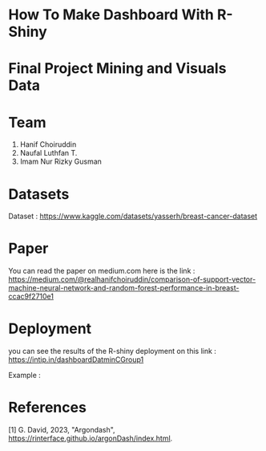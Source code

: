 # How To Make Dashboard With R-Shiny
# Final Project Mining and Visuals Data

# Team
1. Hanif Choiruddin
2. Naufal Luthfan T.
3. Imam Nur Rizky Gusman

# Datasets
Dataset : https://www.kaggle.com/datasets/yasserh/breast-cancer-dataset

# Paper
You can read the paper on medium.com here is the link : https://medium.com/@realhanifchoiruddin/comparison-of-support-vector-machine-neural-network-and-random-forest-performance-in-breast-ccac9f2710e1

# Deployment
you can see the results of the R-shiny deployment on this link : https://intip.in/dashboardDatminCGroup1

Example :

# References 
[1] G. David, 2023, "Argondash", https://rinterface.github.io/argonDash/index.html.



